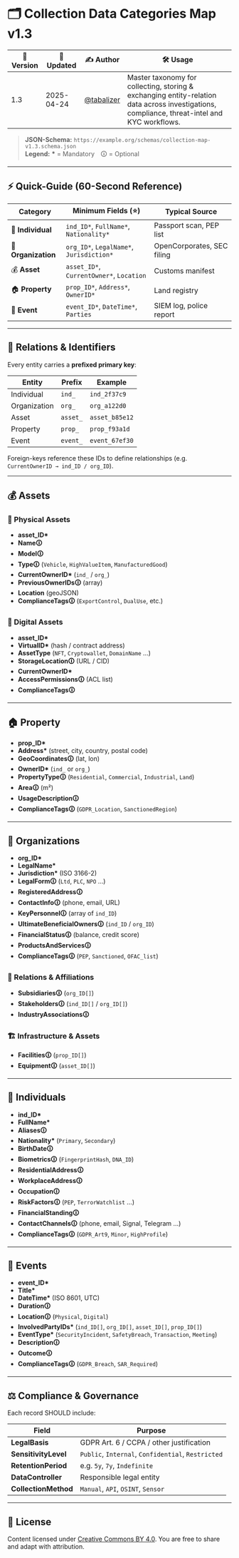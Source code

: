 # 🗂️ **Collection Data Categories Map v1.3**

| 🔖 **Version** | 📅 **Updated** | ✍️ **Author** | 🛠 **Usage** |
|---------------|---------------|---------------|-------------|
| 1.3 | 2025-04-24 | [@tabalizer](https://twitter.com/tabalizer) | Master taxonomy for collecting, storing & exchanging entity-relation data across investigations, compliance, threat-intel and KYC workflows.|

> **JSON-Schema:** `https://example.org/schemas/collection-map-v1.3.schema.json`  
> **Legend:** **\*** = Mandatory 🛈 = Optional

---

## ⚡ Quick-Guide (60-Second Reference)

| Category | Minimum Fields (⭐) | Typical Source |
|----------|--------------------|----------------|
| 👤 **Individual** | `ind_ID*`, `FullName*`, `Nationality*` | Passport scan, PEP list |
| 🏢 **Organization** | `org_ID*`, `LegalName*`, `Jurisdiction*` | OpenCorporates, SEC filing |
| 💰 **Asset** | `asset_ID*`, `CurrentOwner*`, `Location` | Customs manifest |
| 🏠 **Property** | `prop_ID*`, `Address*`, `OwnerID*` | Land registry |
| 📅 **Event** | `event_ID*`, `DateTime*`, `Parties` | SIEM log, police report |

---

## 🔗 **Relations & Identifiers**

Every entity carries a **prefixed primary key**:

| Entity | Prefix | Example |
|--------|--------|---------|
| Individual | `ind_` | `ind_2f37c9` |
| Organization | `org_` | `org_a122d0` |
| Asset | `asset_` | `asset_b85e12` |
| Property | `prop_` | `prop_f93a1d` |
| Event | `event_` | `event_67ef30` |

Foreign-keys reference these IDs to define relationships (e.g. `CurrentOwnerID → ind_ID / org_ID`).

---

## 💰 **Assets**

### 🚗 Physical Assets
- **asset_ID\***  
- **Name🛈**  
- **Model🛈**  
- **Type🛈** (`Vehicle`, `HighValueItem`, `ManufacturedGood`)  
- **CurrentOwnerID\*** (`ind_` / `org_`)  
- **PreviousOwnerIDs🛈** (array)  
- **Location** (geoJSON)  
- **ComplianceTags🛈** (`ExportControl`, `DualUse`, etc.)

### 💾 Digital Assets
- **asset_ID\***  
- **VirtualID\*** (hash / contract address)  
- **AssetType** (`NFT`, `Cryptowallet`, `DomainName` …)  
- **StorageLocation🛈** (URL / CID)  
- **CurrentOwnerID\***  
- **AccessPermissions🛈** (ACL list)  
- **ComplianceTags🛈**

---

## 🏠 **Property**

- **prop_ID\***  
- **Address\*** (street, city, country, postal code)  
- **GeoCoordinates🛈** (lat, lon)  
- **OwnerID\*** (`ind_` or `org_`)  
- **PropertyType🛈** (`Residential`, `Commercial`, `Industrial`, `Land`)  
- **Area🛈** (m²)  
- **UsageDescription🛈**  
- **ComplianceTags🛈** (`GDPR_Location`, `SanctionedRegion`)

---

## 🏢 **Organizations**

- **org_ID\***  
- **LegalName\***  
- **Jurisdiction\*** (ISO 3166-2)  
- **LegalForm🛈** (`Ltd`, `PLC`, `NPO` …)  
- **RegisteredAddress🛈**  
- **ContactInfo🛈** (phone, email, URL)  
- **KeyPersonnel🛈** (array of `ind_ID`)  
- **UltimateBeneficialOwners🛈** (`ind_ID` / `org_ID`)  
- **FinancialStatus🛈** (balance, credit score)  
- **ProductsAndServices🛈**  
- **ComplianceTags🛈** (`PEP`, `Sanctioned`, `OFAC_list`)

### 🤝 Relations & Affiliations
- **Subsidiaries🛈** (`org_ID[]`)  
- **Stakeholders🛈** (`ind_ID[]` / `org_ID[]`)  
- **IndustryAssociations🛈**

### 🏗️ Infrastructure & Assets
- **Facilities🛈** (`prop_ID[]`)  
- **Equipment🛈** (`asset_ID[]`)

---

## 👤 **Individuals**

- **ind_ID\***  
- **FullName\***  
- **Aliases🛈**  
- **Nationality\*** (`Primary`, `Secondary`)  
- **BirthDate🛈**  
- **Biometrics🛈** (`FingerprintHash`, `DNA_ID`)  
- **ResidentialAddress🛈**  
- **WorkplaceAddress🛈**  
- **Occupation🛈**  
- **RiskFactors🛈** (`PEP`, `TerrorWatchlist` …)  
- **FinancialStanding🛈**  
- **ContactChannels🛈** (phone, email, Signal, Telegram …)  
- **ComplianceTags🛈** (`GDPR_Art9`, `Minor`, `HighProfile`)

---

## 📅 **Events**

- **event_ID\***  
- **Title\***  
- **DateTime\*** (ISO 8601, UTC)  
- **Duration🛈**  
- **Location🛈** (`Physical`, `Digital`)  
- **InvolvedPartyIDs\*** (`ind_ID[]`, `org_ID[]`, `asset_ID[]`, `prop_ID[]`)  
- **EventType\*** (`SecurityIncident`, `SafetyBreach`, `Transaction`, `Meeting`)  
- **Description🛈**  
- **Outcome🛈**  
- **ComplianceTags🛈** (`GDPR_Breach`, `SAR_Required`)

---

## ⚖️ **Compliance & Governance**

Each record SHOULD include:

| Field | Purpose |
|-------|---------|
| **LegalBasis** | GDPR Art. 6 / CCPA / other justification |
| **SensitivityLevel** | `Public`, `Internal`, `Confidential`, `Restricted` |
| **RetentionPeriod** | e.g. `5y`, `7y`, `Indefinite` |
| **DataController** | Responsible legal entity |
| **CollectionMethod** | `Manual`, `API`, `OSINT`, `Sensor` |

---

## 📜 **License**

Content licensed under [Creative Commons BY 4.0](https://creativecommons.org/licenses/by/4.0/). You are free to share and adapt with attribution.
